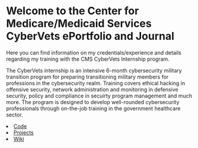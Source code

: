 <h1>Welcome to the Center for Medicare/Medicaid Services CyberVets ePortfolio and Journal</h1>

Here you can find information on my credentials/experience and details regarding my training with the CMS CyberVets Internship program. 

The CyberVets internship is an intensive 6-month cybersecurity military transition program for preparing transitioning military members for professions in the cybersecurity realm.
Training covers ethical hacking in offensive security, network administration and monitoring in defensive security, policy and compliance in secuirty program management and much 
more.  The program is designed to develop well-rounded cybersecurity professionals through on-the-job training in the government healthcare sector.  

<li data-view-component="true" class="d-inline-flex">
<a id="code-tab" href="https://github.com/carmanm/CyberVets-Journal">                 
<span data-content="Code">Code</span>
</a></li>

<li data-view-component="true" class="d-inline-flex">
<a id="code-tab" href="https://github.com/carmanm/CyberVets-Journal">                 
<span data-content="Projects">Projects</span>
</a></li>

<li data-view-component="true" class="d-inline-flex">
<a id="code-tab" href="https://github.com/carmanm/CyberVets-Journal">                 
<span data-content="Wiki">Wiki</span>
</a></li>
